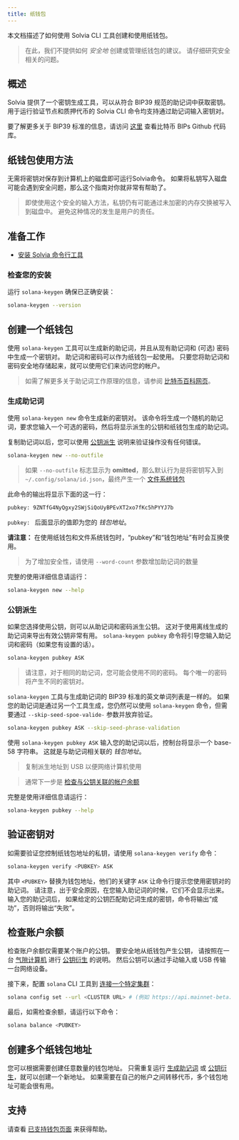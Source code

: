 ```yaml
---
title: 纸钱包
---
```


本文档描述了如何使用 Solvia CLI 工具创建和使用纸钱包。

> 在此，我们不提供如何 _安全地_ 创建或管理纸钱包的建议。 请仔细研究安全相关的问题。

## 概述

Solvia 提供了一个密钥生成工具，可以从符合 BIP39 规范的助记词中获取密钥。 用于运行验证节点和质押代币的 Solvia CLI 命令均支持通过助记词输入密钥对。

要了解更多关于 BIP39 标准的信息，请访问 [这里](https://github.com/bitcoin/bips/blob/master/bip-0039.mediawiki) 查看比特币 BIPs Github 代码库。

## 纸钱包使用方法

无需将密钥对保存到计算机上的磁盘即可运行Solvia命令。 如果将私钥写入磁盘可能会遇到安全问题，那么这个指南对你就非常有帮助了。

> 即使使用这个安全的输入方法，私钥仍有可能通过未加密的内存交换被写入到磁盘中。 避免这种情况的发生是用户的责任。

## 准备工作

- [安装 Solvia 命令行工具](../cli/install-solvia-cli-tools.md)

### 检查您的安装

运行 `solana-keygen` 确保已正确安装：

```bash
solana-keygen --version
```

## 创建一个纸钱包

使用 `solana-keygen` 工具可以生成新的助记词，并且从现有助记词和 (可选) 密码中生成一个密钥对。 助记词和密码可以作为纸钱包一起使用。 只要您将助记词和密码安全地存储起来，就可以使用它们来访问您的帐户。

> 如需了解更多关于助记词工作原理的信息，请参阅 [比特币百科网页](https://en.bitcoin.it/wiki/Seed_phrase)。

### 生成助记词

使用 `solana-keygen new` 命令生成新的密钥对。 该命令将生成一个随机的助记词，要求您输入一个可选的密码，然后将显示派生的公钥和纸钱包生成的助记词。

复制助记词以后，您可以使用 [公钥派生](#public-key-derivation) 说明来验证操作没有任何错误。

```bash
solana-keygen new --no-outfile
```

> 如果 `--no-outfile` 标志显示为 **omitted**，那么默认行为是将密钥写入到 `~/.config/solana/id.json`，最终产生一个 [文件系统钱包](file-system-wallet.md)

此命令的输出将显示下面的这一行：

```bash
pubkey: 9ZNTfG4NyQgxy2SWjSiQoUyBPEvXT2xo7fKc5hPYYJ7b
```

`pubkey: ` 后面显示的值即为您的 _钱包地址_。

**请注意：** 在使用纸钱包和文件系统钱包时，“pubkey”和“钱包地址”有时会互换使用。

> 为了增加安全性，请使用 `--word-count` 参数增加助记词的数量

完整的使用详细信息请运行：

```bash
solana-keygen new --help
```

### 公钥派生

如果您选择使用公钥，则可以从助记词和密码派生公钥。 这对于使用离线生成的助记词来导出有效公钥非常有用。 `solana-keygen pubkey` 命令将引导您输入助记词和密码（如果您有设置的话）。

```bash
solana-keygen pubkey ASK
```

> 请注意，对于相同的助记词，您可能会使用不同的密码。 每个唯一的密码将产生不同的密钥对。

`solana-keygen` 工具与生成助记词的 BIP39 标准的英文单词列表是一样的。 如果您的助记词是通过另一个工具生成，您仍然可以使用 `solana-keygen` 命令，但需要通过 `--skip-seed-spoe-valide-` 参数并放弃验证。

```bash
solana-keygen pubkey ASK --skip-seed-phrase-validation
```

使用 `solana-keygen pubkey ASK` 输入您的助记词以后，控制台将显示一个 base-58 字符串。 这就是与助记词相关联的 _钱包地址_。

> 复制派生地址到 USB 以便网络计算机使用

> 通常下一步是 [检查与公钥关联的帐户余额](#checking-account-balance)

完整是使用详细信息请运行：

```bash
solana-keygen pubkey --help
```

## 验证密钥对

如需要验证您控制纸钱包地址的私钥，请使用 `solana-keygen verify` 命令：

```bash
solana-keygen verify <PUBKEY> ASK
```

其中 `<PUBKEY>` 替换为钱包地址，他们的关键字 `ASK` 让命令行提示您使用密钥对的助记词。 请注意，出于安全原因，在您输入助记词的时候，它们不会显示出来。 输入您的助记词后， 如果给定的公钥匹配助记词生成的密钥，命令将输出“成功”，否则将输出“失败”。

## 检查账户余额

检查账户余额仅需要某个账户的公钥。 要安全地从纸钱包产生公钥， 请按照在一台 [气隙计算机](https://en.wikipedia.org/wiki/Air_gap_(networking)) 进行 [公钥衍生](#public-key-derivation) 的说明。 然后公钥可以通过手动输入或 USB 传输一台网络设备。

接下来，配置 `solana` CLI 工具到 [连接一个特定集群](../cli/choose-a-cluster.md)：

```bash
solana config set --url <CLUSTER URL> # (例如 https://api.mainnet-beta.solana.com)
```

最后，如需检查余额，请运行以下命令：

```bash
solana balance <PUBKEY>
```

## 创建多个纸钱包地址

您可以根据需要创建任意数量的钱包地址。 只需重复运行 [生成助记词](#seed-phrase-generation) 或 [公钥衍生](#public-key-derivation)，就可以创建一个新地址。 如果需要在自己的帐户之间转移代币，多个钱包地址可能会很有用。

## 支持

请查看 [已支持钱包页面](support.md) 来获得帮助。
